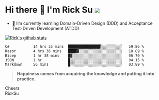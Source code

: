 # Hi there 👋 I'm Rick Su ![](https://komarev.com/ghpvc/?username=ricksu978)
<!--
**ricksu978/ricksu978** is a ✨ _special_ ✨ repository because its `README.md` (this file) appears on your GitHub profile.

Here are some ideas to get you started:

- 🔭 I’m currently working on ...
-->
- 🌱 I’m currently learning Domain-Driven Design (DDD) and Acceptance Test-Driven Development (ATDD)
<!--
- 👯 I’m looking to collaborate on ...
- 🤔 I’m looking for help with ...
- 💬 Ask me about ...
- 📫 How to reach me: ...
- 😄 Pronouns: ...
- ⚡ Fun fact: ...
-->
[![Rick's github stats](https://github-readme-stats.vercel.app/api?username=ricksu978&theme=dark)](https://github.com/ricksu978/ricksu978)

<!--START_SECTION:waka-->

```txt
C#           14 hrs 35 mins  ███████████████░░░░░░░░░░   59.86 %
Razor        4 hrs 36 mins   ████▓░░░░░░░░░░░░░░░░░░░░   18.89 %
Bicep        1 hr 38 mins    █▓░░░░░░░░░░░░░░░░░░░░░░░   06.70 %
JSON         1 hr            █░░░░░░░░░░░░░░░░░░░░░░░░   04.15 %
Markdown     56 mins         █░░░░░░░░░░░░░░░░░░░░░░░░   03.89 %
```

<!--END_SECTION:waka-->

> **Happiness comes from acquiring the knowledge and putting it into practice.**

Cheers  
RickSu 
